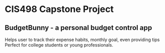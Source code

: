 # CIS498 Capstone Project
## BudgetBunny - a personal budget control app
Helps user to track their expense habits, monthly goal, even providing tips
Perfect for college students or young professionals.
